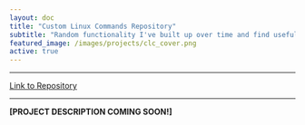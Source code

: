 ```yaml
---
layout: doc
title: "Custom Linux Commands Repository"
subtitle: "Random functionality I've built up over time and find useful."
featured_image: /images/projects/clc_cover.png
active: true
---
```


* * *
[Link to Repository](https://github.com/goromal/custom_linux_commands)
* * *

**[PROJECT DESCRIPTION COMING SOON!]**
